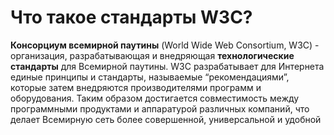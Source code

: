 Что такое стандарты W3C?
=====================

**Консорциум всемирной паутины** (World Wide Web Consortium, W3C) - организация, разрабатывающая и внедряющая **технологические стандарты** для Всемирной паутины. W3C разрабатывает для Интернета единые принципы и стандарты, называемые “рекомендациями”, которые затем внедряются производителями программ и оборудования. Таким образом достигается совместимость между программными продуктами и аппаратурой различных компаний, что делает Всемирную сеть более совершенной, универсальной и удобной
